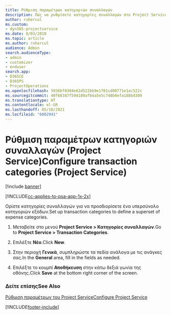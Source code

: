```yaml
---
title: Ρύθμιση παραμέτρων κατηγοριών συναλλαγών
description: Πώς να ρυθμίσετε κατηγορίες συναλλαγών στο Project Service
author: ruhercul
ms.custom:
- dyn365-projectservice
ms.date: 8/03/2018
ms.topic: article
ms.author: ruhercul
audience: Admin
search.audienceType:
- admin
- customizer
- enduser
search.app:
- D365CE
- D365PS
- ProjectOperations
ms.openlocfilehash: 5936bf0384e62d522bb9e1f01cd00771e1ac522c
ms.sourcegitcommit: 40f68387f594180af64a5e5c748b6efa188bd300
ms.translationtype: HT
ms.contentlocale: el-GR
ms.lasthandoff: 05/10/2021
ms.locfileid: "6002941"
---
```

# <a name="configure-transaction-categories-project-service"></a><span data-ttu-id="418c3-103">Ρύθμιση παραμέτρων κατηγοριών συναλλαγών (Project Service)</span><span class="sxs-lookup"><span data-stu-id="418c3-103">Configure transaction categories (Project Service)</span></span>

[!include [banner](../includes/psa-now-project-operations.md)]

[!INCLUDE[cc-applies-to-psa-app-1x-2x](../includes/cc-applies-to-psa-app-1x-2x.md)]

<span data-ttu-id="418c3-104">Ορίστε κατηγορίες συναλλαγών για να προσδιορίσετε ένα υπερσύνολο κατηγοριών εξόδων.</span><span class="sxs-lookup"><span data-stu-id="418c3-104">Set up transaction categories to define a superset of expense categories.</span></span>  
  
1.  <span data-ttu-id="418c3-105">Μεταβείτε στο μενού **Project Service > Κατηγορίες συναλλαγών**.</span><span class="sxs-lookup"><span data-stu-id="418c3-105">Go to **Project Service > Transaction Categories**.</span></span>  
  
2.  <span data-ttu-id="418c3-106">Επιλέξτε **Νέο**.</span><span class="sxs-lookup"><span data-stu-id="418c3-106">Click **New**.</span></span>  
  
3.  <span data-ttu-id="418c3-107">Στην περιοχή **Γενικά**, συμπληρώστε τα πεδία ανάλογα με τις ανάγκες σας.</span><span class="sxs-lookup"><span data-stu-id="418c3-107">In the **General** area, fill in the fields as needed.</span></span>  
  
4.  <span data-ttu-id="418c3-108">Επιλέξτε το κουμπί **Αποθήκευση** στην κάτω δεξιά γωνία της οθόνης.</span><span class="sxs-lookup"><span data-stu-id="418c3-108">Click **Save** at the bottom right corner of the screen.</span></span>  
  
### <a name="see-also"></a><span data-ttu-id="418c3-109">Δείτε επίσης</span><span class="sxs-lookup"><span data-stu-id="418c3-109">See Also</span></span>  
 [<span data-ttu-id="418c3-110">Ρύθμιση παραμέτρων του Project Service</span><span class="sxs-lookup"><span data-stu-id="418c3-110">Configure Project Service</span></span>](../psa/configure.md)


[!INCLUDE[footer-include](../includes/footer-banner.md)]
